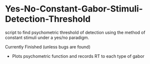 # Yes-No-Constant-Gabor-Stimuli-Detection-Threshold
script to find psychometric threshold of detection using the method of constant stimuli under a yes/no paradigm. 

Currently Finished (unless bugs are found)

 - Plots psychometric function and records RT to each type of gabor
 
